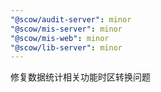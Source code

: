 ```yaml
---
"@scow/audit-server": minor
"@scow/mis-server": minor
"@scow/mis-web": minor
"@scow/lib-server": minor
---
```


修复数据统计相关功能时区转换问题
